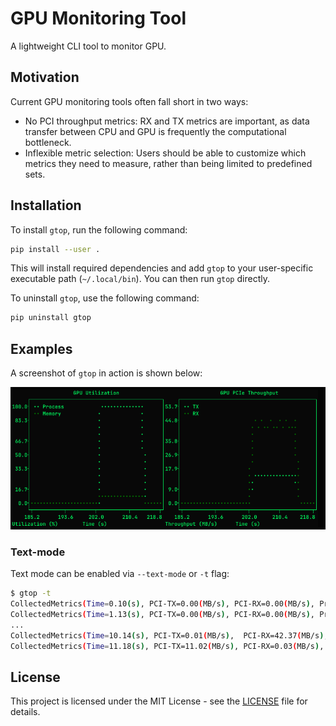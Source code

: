 # GPU Monitoring Tool

A lightweight CLI tool to monitor GPU.

## Motivation
Current GPU monitoring tools often fall short in two ways:

* No PCI throughput metrics: RX and TX metrics are important, as data transfer between CPU and GPU is frequently the computational bottleneck.
* Inflexible metric selection: Users should be able to customize which metrics they need to measure, rather than being limited to predefined sets.

<!--
## Features
The following features are planned for this tool:

[x] Basic metrics like GPU utilization, memory usage, PCI throughput
[x] Targeting Nvidia GPUs, with potential extension to AMD GPUs
* A table of GPU processes
* User-level customization 
* Lightweight and minimal
* Multiple GPU support 
-->

## Installation
To install `gtop`, run the following command:
```bash
pip install --user .
```
This will install required dependencies and add `gtop` to your user-specific executable path (`~/.local/bin`). 
You can then run `gtop` directly.

To uninstall `gtop`, use the following command:
```bash
pip uninstall gtop
```

## Examples
A screenshot of `gtop` in action is shown below:

<img src="docs/images/screenshot.png" alt="demo screemshot" width="700"/>

### Text-mode
Text mode can be enabled via `--text-mode` or `-t` flag:
```bash
$ gtop -t
CollectedMetrics(Time=0.10(s), PCI-TX=0.00(MB/s), PCI-RX=0.00(MB/s), Process=0.00(%), Memory=2.31(%))
CollectedMetrics(Time=1.13(s), PCI-TX=0.00(MB/s), PCI-RX=0.00(MB/s), Process=0.00(%), Memory=2.31(%))
...
CollectedMetrics(Time=10.14(s), PCI-TX=0.01(MB/s),  PCI-RX=42.37(MB/s), Process=100.00(%), Memory=3.74(%))
CollectedMetrics(Time=11.18(s), PCI-TX=11.02(MB/s), PCI-RX=0.03(MB/s),  Process=100.00(%), Memory=3.74(%))
```

## License
This project is licensed under the MIT License - see the [LICENSE](LICENSE) file for details.
